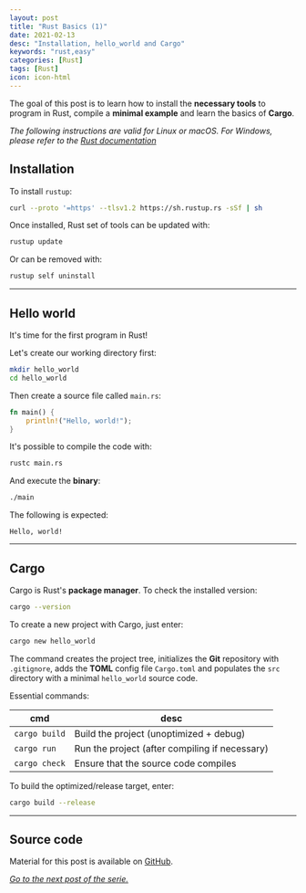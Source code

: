 ```yaml
---
layout: post
title: "Rust Basics (1)"
date: 2021-02-13
desc: "Installation, hello_world and Cargo"
keywords: "rust,easy"
categories: [Rust]
tags: [Rust]
icon: icon-html
---
```


The goal of this post is to learn how to install the **necessary tools** to program in Rust,
compile a **minimal example** and learn the basics of **Cargo**.

*The following instructions are valid for Linux or macOS. For Windows, please refer to the [Rust documentation](https://doc.rust-lang.org/book/ch01-01-installation.html)*

## Installation

To install `rustup`:

```sh
curl --proto '=https' --tlsv1.2 https://sh.rustup.rs -sSf | sh
```

Once installed, Rust set of tools can be updated with:

```sh
rustup update
```

Or can be removed with:

```sh
rustup self uninstall
```
---

## Hello world

It's time for the first program in Rust!

Let's create our working directory first:

```sh
mkdir hello_world
cd hello_world
```

Then create a source file called `main.rs`:

```rust
fn main() {
    println!("Hello, world!");
}
```

It's possible to compile the code with:

```sh
rustc main.rs
```

And execute the **binary**:

```sh
./main
```

The following is expected:

```
Hello, world!
```
---

## Cargo

Cargo is Rust's **package manager**. To check the installed version:

```sh
cargo --version
```

To create a new project with Cargo, just enter:

```sh
cargo new hello_world
```

The command creates the project tree, initializes the **Git** repository
with `.gitignore`, adds the **TOML** config file `Cargo.toml` and
populates the `src` directory with a minimal `hello_world` source code.

Essential commands:

cmd | desc
----|-----
`cargo build` | Build the project (unoptimized + debug)
`cargo run` | Run the project (after compiling if necessary)
`cargo check` | Ensure that the source code compiles

To build the optimized/release target, enter:

```sh
cargo build --release
```
---

## Source code

Material for this post is available on [GitHub](https://github.com/GuillaumeFavelier/blog_rust_basics_1).

*[Go to the next post of the serie.](https://guillaumefavelier.github.io/rust/2021/02/21/rust_basics_2.html)*
